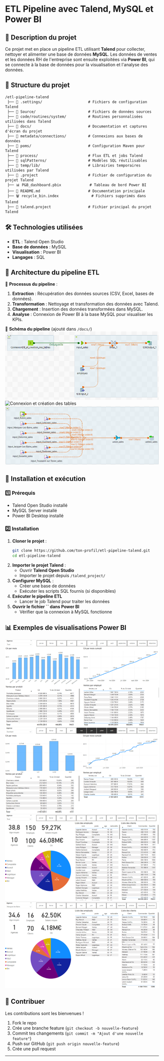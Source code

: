# ETL Pipeline avec Talend, MySQL et Power BI

## 📌 Description du projet

Ce projet met en place un pipeline ETL utilisant **Talend** pour collecter, nettoyer et alimenter une base de données **MySQL**. Les données de ventes et les données RH de l'entreprise sont ensuite exploitées via **Power BI**, qui se connecte à la base de données pour la visualisation et l'analyse des données.

## 📁 Structure du projet

```
/etl-pipeline-talend  
 ├── 📂 .settings/                     # Fichiers de configuration Talend  
 ├── 📂 Source/                        # Fichiers de données sources   
 ├── 📂 code/routines/system/          # Routines personnalisées utilisées dans Talend  
 ├── 📂 docs/                          # Documentation et captures d'écran du projet  
 ├── 📂 metadata/connections/          # Connexions aux bases de données  
 ├── 📂 poms/                          # Configuration Maven pour Talend  
 ├── 📂 process/                       # Flux ETL et jobs Talend  
 ├── 📂 sqlPatterns/                   # Modèles SQL réutilisables  
 ├── 📂 temp/lib/                      # Librairies temporaires utilisées par Talend  
 ├── 📄 .project                       # Fichier de configuration du projet Talend  
 ├── 📊 P&B_dashboard.pbix             # Tableau de bord Power BI  
 ├── 📄 README.md                      # Documentation principale  
 ├── 🗑 recycle_bin.index               # Fichiers supprimés dans Talend  
 ├── 📄 talend.project                 # Fichier principal du projet Talend  

```

## 🛠 Technologies utilisées

- **ETL** : Talend Open Studio
- **Base de données** : MySQL
- **Visualisation** : Power BI
- **Langages** : SQL

## 🔄 Architecture du pipeline ETL

📌 **Processus du pipeline** :

1. **Extraction** : Récupération des données sources (CSV, Excel, bases de données).
2. **Transformation** : Nettoyage et transformation des données avec Talend.
3. **Chargement** : Insertion des données transformées dans MySQL.
4. **Analyse** : Connexion de Power BI à la base MySQL pour visualiser les KPIs.

📌 **Schéma du pipeline** (ajouté dans `/docs/`)
![ETL](https://github.com/SamirRabiai/sales_data_analysis/blob/7bb1b5683a42721c79eb234c94c54aeec45d8dec/docs/Etl.png)
![Connexion et création des tables](https://github.com/user-attachments/assets/f52a7872-3e89-4ace-8e5a-dadabaa7b8a7)
![Extraction et aggrégation des ventes](https://github.com/SamirRabiai/sales_data_analysis/blob/7bb1b5683a42721c79eb234c94c54aeec45d8dec/docs/sales.png)


## 🚀 Installation et exécution

### 1️⃣ Prérequis

- Talend Open Studio installé
- MySQL Server installé
- Power BI Desktop installé

### 2️⃣ Installation

1. **Cloner le projet** :
   ```bash
   git clone https://github.com/ton-profil/etl-pipeline-talend.git
   cd etl-pipeline-talend
   ```
2. **Importer le projet Talend** :
   - Ouvrir **Talend Open Studio**
   - Importer le projet depuis `/talend_project/`
3. **Configurer MySQL** :
   - Créer une base de données
   - Exécuter les scripts SQL fournis (si disponibles)
4. **Exécuter le pipeline ETL**
   - Lancer le job Talend pour traiter les données
5. **Ouvrir le fichier **``** dans Power BI**
   - Vérifier que la connexion à MySQL fonctionne

## 📊 Exemples de visualisations Power BI

![BI](https://github.com/SamirRabiai/sales_data_analysis/blob/f715362115b0458c866b8ecde1564d4cafd38d42/docs/pandb1.png)
![BI](https://github.com/SamirRabiai/sales_data_analysis/blob/f715362115b0458c866b8ecde1564d4cafd38d42/docs/pandb2.png)
![BI](https://github.com/SamirRabiai/sales_data_analysis/blob/f715362115b0458c866b8ecde1564d4cafd38d42/docs/pandb3.png)
![BI](https://github.com/SamirRabiai/sales_data_analysis/blob/f715362115b0458c866b8ecde1564d4cafd38d42/docs/pandb4.png)

## 🤝 Contribuer

Les contributions sont les bienvenues !

1. Fork le repo
2. Crée une branche feature (`git checkout -b nouvelle-feature`)
3. Commit tes changements (`git commit -m "Ajout d'une nouvelle feature"`)
4. Push sur GitHub (`git push origin nouvelle-feature`)
5. Crée une pull request


---



